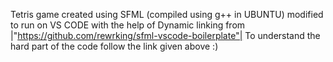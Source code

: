 Tetris game created using SFML (compiled using g++ in UBUNTU) modified to run on VS CODE with the help of Dynamic linking from |"https://github.com/rewrking/sfml-vscode-boilerplate"|
To understand the hard part of the code follow the link given above :)
